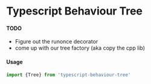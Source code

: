 # Typescript Behaviour Tree

#### TODO
- Figure out the runonce decorator
- come up with our tree factory (aka copy the cpp lib)


#### Usage

```typescript
import {Tree} from 'typescript-behaviour-tree'

```